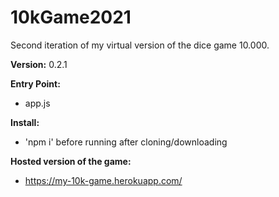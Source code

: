 # 10kGame2021
Second iteration of my virtual version of the dice game 10.000. 

**Version:**
0.2.1

**Entry Point:**
  - app.js
  
**Install:**
  - 'npm i' before running after cloning/downloading 

**Hosted version of the game:**
 - https://my-10k-game.herokuapp.com/
